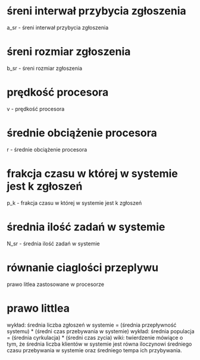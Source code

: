 # śreni interwał przybycia zgłoszenia
a_sr - śreni interwał przybycia zgłoszenia

# śreni rozmiar zgłoszenia
b_sr - śreni rozmiar zgłoszenia

# prędkość procesora
v - prędkość procesora

# średnie obciążenie procesora
r - średnie obciążenie procesora

# frakcja czasu w której w systemie jest k zgłoszeń
p_k - frakcja czasu w której w systemie jest k zgłoszeń

# średnia ilość zadań w systemie
N_sr - średnia ilość zadań w systemie

# równanie ciaglości przeplywu
prawo litlea zastosowane w procesorze

# prawo littlea
wykład: średnia liczba zgłoszeń w systemie = (średnia przepływność systemu) * (średni czas przebywania w systemie)
wykład: średnia populacja = (średnia cyrkulacja) * (średni czas zycia)
wiki: twierdzenie mówiące o tym, że średnia liczba klientów w systemie jest równa iloczynowi średniego czasu przebywania w systemie oraz średniego tempa ich przybywania.